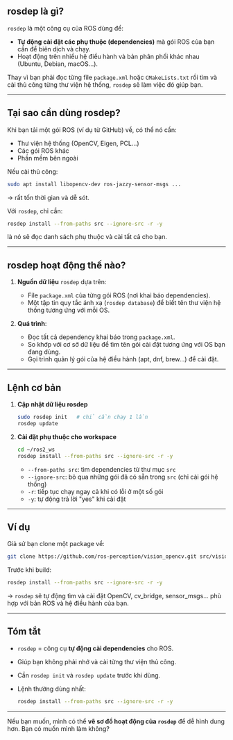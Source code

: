 
## **rosdep là gì?**

`rosdep` là một công cụ của ROS dùng để:

* **Tự động cài đặt các phụ thuộc (dependencies)** mà gói ROS của bạn cần để biên dịch và chạy.
* Hoạt động trên nhiều hệ điều hành và bản phân phối khác nhau (Ubuntu, Debian, macOS…).

Thay vì bạn phải đọc từng file `package.xml` hoặc `CMakeLists.txt` rồi tìm và cài thủ công từng thư viện hệ thống, `rosdep` sẽ làm việc đó giúp bạn.

---

## **Tại sao cần dùng rosdep?**

Khi bạn tải một gói ROS (ví dụ từ GitHub) về, có thể nó cần:

* Thư viện hệ thống (OpenCV, Eigen, PCL…)
* Các gói ROS khác
* Phần mềm bên ngoài

Nếu cài thủ công:

```bash
sudo apt install libopencv-dev ros-jazzy-sensor-msgs ...
```

→ rất tốn thời gian và dễ sót.

Với `rosdep`, chỉ cần:

```bash
rosdep install --from-paths src --ignore-src -r -y
```

là nó sẽ đọc danh sách phụ thuộc và cài tất cả cho bạn.

---

## **rosdep hoạt động thế nào?**

1. **Nguồn dữ liệu**
   `rosdep` dựa trên:

   * File `package.xml` của từng gói ROS (nơi khai báo dependencies).
   * Một tập tin quy tắc ánh xạ (`rosdep database`) để biết tên thư viện hệ thống tương ứng với mỗi OS.

2. **Quá trình**:

   * Đọc tất cả dependency khai báo trong `package.xml`.
   * So khớp với cơ sở dữ liệu để tìm tên gói cài đặt tương ứng với OS bạn đang dùng.
   * Gọi trình quản lý gói của hệ điều hành (apt, dnf, brew…) để cài đặt.

---

## **Lệnh cơ bản**

1. **Cập nhật dữ liệu rosdep**

   ```bash
   sudo rosdep init   # chỉ cần chạy 1 lần
   rosdep update
   ```

2. **Cài đặt phụ thuộc cho workspace**

   ```bash
   cd ~/ros2_ws
   rosdep install --from-paths src --ignore-src -r -y
   ```

   * `--from-paths src`: tìm dependencies từ thư mục `src`
   * `--ignore-src`: bỏ qua những gói đã có sẵn trong `src` (chỉ cài gói hệ thống)
   * `-r`: tiếp tục chạy ngay cả khi có lỗi ở một số gói
   * `-y`: tự động trả lời "yes" khi cài đặt

---

## **Ví dụ**

Giả sử bạn clone một package về:

```bash
git clone https://github.com/ros-perception/vision_opencv.git src/vision_opencv
```

Trước khi build:

```bash
rosdep install --from-paths src --ignore-src -r -y
```

→ `rosdep` sẽ tự động tìm và cài đặt OpenCV, cv\_bridge, sensor\_msgs... phù hợp với bản ROS và hệ điều hành của bạn.

---

## **Tóm tắt**

* `rosdep` = công cụ **tự động cài dependencies** cho ROS.
* Giúp bạn không phải nhớ và cài từng thư viện thủ công.
* Cần `rosdep init` và `rosdep update` trước khi dùng.
* Lệnh thường dùng nhất:

  ```bash
  rosdep install --from-paths src --ignore-src -r -y
  ```

---

Nếu bạn muốn, mình có thể **vẽ sơ đồ hoạt động của `rosdep`** để dễ hình dung hơn.
Bạn có muốn mình làm không?

